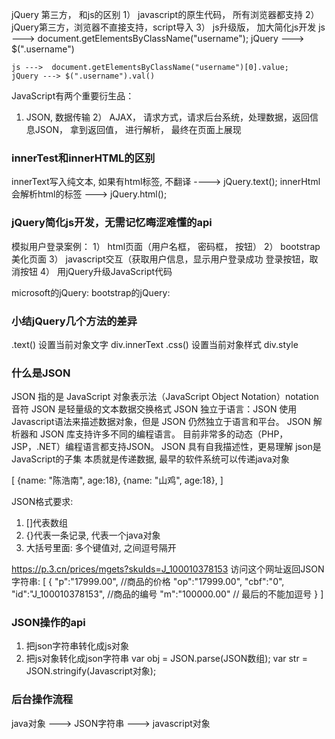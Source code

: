 jQuery 第三方， 和js的区别
1） javascript的原生代码， 所有浏览器都支持
2） jQuery第三方，浏览器不直接支持，script导入
3） js升级版， 加大简化js开发
	js --->  document.getElementsByClassName("username");
	jQuery ---> $(".username")
	
	
	js --->  document.getElementsByClassName("username")[0].value;
	jQuery ---> $(".username").val()
	
JavaScript有两个重要衍生品：
1) JSON, 数据传输
2） AJAX， 请求方式，请求后台系统，处理数据，返回信息JSON， 拿到返回值， 进行解析， 最终在页面上展现

### innerTest和innerHTML的区别
innerText写入纯文本, 如果有html标签, 不翻译 ----> jQuery.text();
innerHtml会解析html的标签 ---> jQuery.html();


### jQuery简化js开发，无需记忆晦涩难懂的api
模拟用户登录案例：
1） html页面（用户名框， 密码框， 按钮）
2） bootstrap美化页面
3） javascript交互（获取用户信息，显示用户登录成功
登录按钮，取消按钮
4） 用jQuery升级JavaScript代码

microsoft的jQuery: <script type="text/javascript" src="http://ajax.microsoft.com/ajax/jquery/jquery-1.4.min.js"></script> 
bootstrap的jQuery: <script src="https://cdn.jsdelivr.net/npm/jquery@1.12.4/dist/jquery.min.js"></script>

### 小结jQuery几个方法的差异
.text()		设置当前对象文字	div.innerText
.css()		设置当前对象样式	div.style



### 什么是JSON
JSON 指的是 JavaScript 对象表示法（JavaScript Object Notation）notation音符
JSON 是轻量级的文本数据交换格式
JSON 独立于语言：JSON 使用 Javascript语法来描述数据对象，但是 JSON 仍然独立于语言和平台。
JSON 解析器和 JSON 库支持许多不同的编程语言。 目前非常多的动态（PHP，JSP，.NET）编程语言都支持JSON。
JSON 具有自我描述性，更易理解
json是JavaScript的子集
本质就是传递数据, 最早的软件系统可以传递java对象

[
	{name: "陈浩南", age:18},
	{name: "山鸡", age:18},
]

JSON格式要求:
1. []代表数组
2. {}代表一条记录, 代表一个java对象
3. 大括号里面: 多个键值对, 之间逗号隔开

https://p.3.cn/prices/mgets?skuIds=J_100010378153
访问这个网址返回JSON字符串:
[
	{
		"p":"17999.00",        //商品的价格
		"op":"17999.00",
		"cbf":"0",
		"id":"J_100010378153", //商品的编号
		"m":"100000.00" // 最后的不能加逗号
	}
]

### JSON操作的api
1) 把json字符串转化成js对象
2) 把js对象转化成json字符串
var obj = JSON.parse(JSON数组);
var str = JSON.stringify(Javascript对象);

### 后台操作流程
java对象 ---> JSON字符串 ---> javascript对象